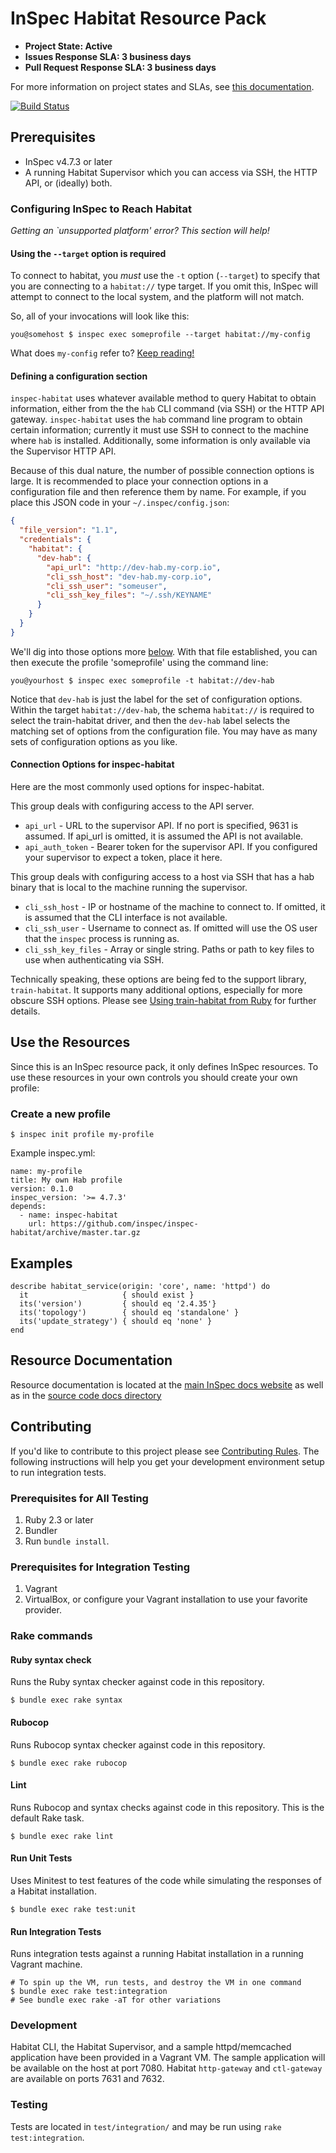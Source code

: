 # InSpec Habitat Resource Pack

* **Project State: Active**
* **Issues Response SLA: 3 business days**
* **Pull Request Response SLA: 3 business days**

For more information on project states and SLAs, see [this documentation](https://github.com/chef/chef-oss-practices/blob/master/repo-management/repo-states.md).

[![Build Status](https://travis-ci.org/inspec/inspec-habitat.svg?branch=master)](https://travis-ci.org/inspec/inspec-habitat)


## Prerequisites

* InSpec v4.7.3 or later
* A running Habitat Supervisor which you can access via SSH, the HTTP API, or (ideally) both.

### Configuring InSpec to Reach Habitat

_Getting an `unsupported platform' error? This section will help!_

#### Using the `--target` option is required

To connect to habitat, you _must_ use the `-t` option (`--target`) to specify that you are connecting to a `habitat://` type target. If you omit this, InSpec will attempt to connect to the local system, and the platform will not match.

So, all of your invocations will look like this:

```
you@somehost $ inspec exec someprofile --target habitat://my-config
```

What does `my-config` refer to? [Keep reading!](#defining-a-configuration-section)

#### Defining a configuration section

`inspec-habitat` uses whatever available method to query Habitat to obtain information, either from the the `hab` CLI command (via SSH) or the HTTP API gateway. `inspec-habitat` uses the `hab` command line program to obtain certain information; currently it must use SSH to connect to the machine where `hab` is installed. Additionally, some information is only available via the Supervisor HTTP API.

Because of this dual nature, the number of possible connection options is large. It is recommended to place your connection options in a configuration file and then reference them by name. For example, if you place this JSON code in your `~/.inspec/config.json`:

```json
{
  "file_version": "1.1",
  "credentials": {
    "habitat": {
      "dev-hab": {
        "api_url": "http://dev-hab.my-corp.io",
        "cli_ssh_host": "dev-hab.my-corp.io",
        "cli_ssh_user": "someuser",
        "cli_ssh_key_files": "~/.ssh/KEYNAME"
      }
    }
  }
}
```

We'll dig into those options more [below](#connection-options-for-inspec-habitat). With that file established, you can then execute the profile 'someprofile' using the command line:

```
you@yourhost $ inspec exec someprofile -t habitat://dev-hab
```

Notice that `dev-hab` is just the label for the set of configuration options. Within the target `habitat://dev-hab`, the schema `habitat://` is required to select the train-habitat driver, and then the `dev-hab` label selects the matching set of options from the configuration file. You may have as many sets of configuration options as you like.

#### Connection Options for inspec-habitat

Here are the most commonly used options for inspec-habitat.

This group deals with configuring access to the API server.

 * `api_url` - URL to the supervisor API. If no port is specified, 9631 is assumed. If api_url is omitted, it is assumed the API is not available.
 * `api_auth_token` - Bearer token for the supervisor API. If you configured your supervisor to expect a token, place it here.

This group deals with configuring access to a host via SSH that has a hab binary that is local to the machine running the supervisor.

 * `cli_ssh_host` - IP or hostname of the machine to connect to. If omitted, it is assumed that the CLI interface is not available.
 * `cli_ssh_user` - Username to connect as. If omitted will use the OS user that the `inspec` process is running as.
 * `cli_ssh_key_files` - Array or single string. Paths or path to key files to use when authenticating via SSH.

Technically speaking, these options are being fed to the support library, `train-habitat`. It supports many additional options, especially for more obscure SSH options. Please see [Using train-habitat from Ruby](https://github.com/inspec/train-habitat#using-train-habitat-from-ruby) for further details.

## Use the Resources

Since this is an InSpec resource pack, it only defines InSpec resources. To use
these resources in your own controls you should create your own profile:

### Create a new profile

```
$ inspec init profile my-profile
```
Example inspec.yml:
```
name: my-profile
title: My own Hab profile
version: 0.1.0
inspec_version: '>= 4.7.3'
depends:
  - name: inspec-habitat
    url: https://github.com/inspec/inspec-habitat/archive/master.tar.gz
```

## Examples

```
describe habitat_service(origin: 'core', name: 'httpd') do
  it                     { should exist }
  its('version')         { should eq '2.4.35'}
  its('topology')        { should eq 'standalone' }
  its('update_strategy') { should eq 'none' }
end
```


## Resource Documentation

Resource documentation is located at the [main InSpec docs website](https://www.inspec.io/docs/reference/resources/#habitat-resources) as well as in the [source code docs directory](https://github.com/inspec/inspec-habitat/tree/master/docs/resources)


## Contributing

If you'd like to contribute to this project please see [Contributing
Rules](CONTRIBUTING.md). The following instructions will help you get your
development environment setup to run integration tests.

### Prerequisites for All Testing

  1. Ruby 2.3 or later
  2. Bundler
  3. Run `bundle install`.

### Prerequisites for Integration Testing

  1. Vagrant
  2. VirtualBox, or configure your Vagrant installation to use your favorite provider.

### Rake commands

#### Ruby syntax check

Runs the Ruby syntax checker against code in this repository.

```
$ bundle exec rake syntax
```

#### Rubocop

Runs Rubocop syntax checker against code in this repository.

```
$ bundle exec rake rubocop
```

#### Lint

Runs Rubocop and syntax checks against code in this repository. This is the default Rake task.

```
$ bundle exec rake lint
```

#### Run Unit Tests

Uses Minitest to test features of the code while simulating the responses of a Habitat installation.

```
$ bundle exec rake test:unit
```

#### Run Integration Tests

Runs integration tests against a running Habitat installation in a running Vagrant machine.

```
# To spin up the VM, run tests, and destroy the VM in one command
$ bundle exec rake test:integration
# See bundle exec rake -aT for other variations
```

### Development

Habitat CLI, the Habitat Supervisor, and a sample httpd/memcached application have been
provided in a Vagrant VM. The sample application will be available on the host at port 7080. Habitat `http-gateway` and `ctl-gateway` are available on ports 7631 and 7632.

### Testing

Tests are located in `test/integration/` and may be run using
`rake test:integration`.
